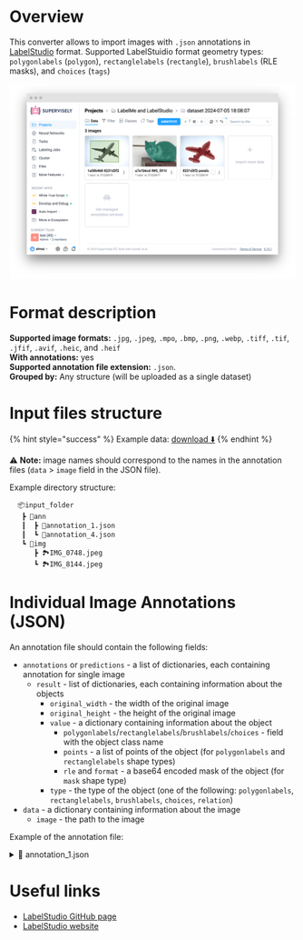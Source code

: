 # Overview

This converter allows to import images with `.json` annotations in <a href="https://labelstud.io/guide/export#Label-Studio-JSON-format-of-annotated-tasks" target="_blank">LabelStudio</a> format.
Supported LabelStuidio format geometry types: `polygonlabels` (`polygon`), `rectanglelabels` (`rectangle`), `brushlabels` (RLE masks), and `choices` (`tags`)

![labelstudio_result](./images/labelstudio_res.png)

# Format description

**Supported image formats:** `.jpg`, `.jpeg`, `.mpo`, `.bmp`, `.png`, `.webp`, `.tiff`, `.tif`, `.jfif`, `.avif`, `.heic`, and `.heif`<br>
**With annotations:** yes<br>
**Supported annotation file extension:** `.json`.<br>
**Grouped by:** Any structure (will be uploaded as a single dataset)<br>

# Input files structure

{% hint style="success" %}
Example data: [download ⬇️](https://github.com/user-attachments/files/16183688/label_studio_demo.zip)
{% endhint %}

⚠️ **Note:** image names should correspond to the names in the annotation files (`data` > `image` field in the JSON file).

Example directory structure:

```text
  📦input_folder
   ┣ 📂ann
   ┃  ┣ 📄annotation_1.json
   ┃  ┗ 📄annotation_4.json
   ┗ 📂img
      ┣ 🏞️IMG_0748.jpeg
      ┗ 🏞️IMG_8144.jpeg

```

# Individual Image Annotations (JSON)

An annotation file should contain the following fields:

- `annotations` or `predictions` - a list of dictionaries, each containing annotation for single image
  - `result` - list of dictionaries, each containing information about the objects
    - `original_width` - the width of the original image
    - `original_height` - the height of the original image
    - `value` - a dictionary containing information about the object
      - `polygonlabels`/`rectanglelabels`/`brushlabels`/`choices` - field with the object class name
      - `points` - a list of points of the object (for `polygonlabels` and `rectanglelabels` shape types)
      - `rle` and `format` - a base64 encoded mask of the object (for `mask` shape type)
    - `type` - the type of the object (one of the following: `polygonlabels`, `rectanglelabels`, `brushlabels`, `choices`, `relation`)
- `data` - a dictionary containing information about the image
  - `image` - the path to the image

Example of the annotation file:

<details>
    <summary>📄 annotation_1.json</summary>

```json
[
  {
    "id": 13,
    "annotations": [
      {
        "id": 7,
        "completed_by": 1,
        "result": [
          {
            "original_width": 1280,
            "original_height": 853,
            "image_rotation": 0,
            "value": {
              "x": 14.107390372983872,
              "y": 15.524193548387096,
              "width": 61.535093245967744,
              "height": 70.36290322580646,
              "rotation": 0,
              "rectanglelabels": ["Airplane"]
            },
            "id": "eGEJdycmv3",
            "from_name": "label",
            "to_name": "image",
            "type": "rectanglelabels",
            "origin": "manual"
          }
        ],
        "was_cancelled": false,
        "ground_truth": false,
        "created_at": "2024-07-05T13:18:24.130642Z",
        "updated_at": "2024-07-05T13:18:24.130665Z",
        "draft_created_at": null,
        "lead_time": 7.935,
        "prediction": {},
        "result_count": 0,
        "unique_id": "f527f9c8-affe-469b-991a-70ec6fd79e54",
        "import_id": null,
        "last_action": null,
        "task": 13,
        "project": 8,
        "updated_by": 1,
        "parent_prediction": null,
        "parent_annotation": null,
        "last_created_by": null
      }
    ],
    "file_upload": "airplane.jpg",
    "drafts": [],
    "predictions": [],
    "data": {
      "image": "/data/upload/8/airplane.jpg"
    },
    "meta": {},
    "created_at": "2024-07-05T13:18:14.329289Z",
    "updated_at": "2024-07-05T13:18:24.152845Z",
    "inner_id": 1,
    "total_annotations": 1,
    "cancelled_annotations": 0,
    "total_predictions": 0,
    "comment_count": 0,
    "unresolved_comment_count": 0,
    "last_comment_updated_at": null,
    "project": 8,
    "updated_by": 1,
    "comment_authors": []
  }
]
```

</details>

# Useful links

- <a href="https://github.com/HumanSignal/label-studio?tab=readme-ov-file#try-out-label-studio" target="_blank">LabelStudio GitHub page</a>
- <a href="https://labelstud.io/" target="_blank">LabelStudio website</a>
